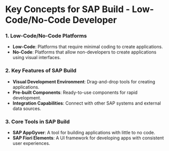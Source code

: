 # Key Concepts for SAP Build - Low-Code/No-Code Developer

### 1. Low-Code/No-Code Platforms
   - **Low-Code**: Platforms that require minimal coding to create applications.
   - **No-Code**: Platforms that allow non-developers to create applications using visual interfaces.

### 2. Key Features of SAP Build
   - **Visual Development Environment**: Drag-and-drop tools for creating applications.
   - **Pre-built Components**: Ready-to-use components for rapid development.
   - **Integration Capabilities**: Connect with other SAP systems and external data sources.

### 3. Core Tools in SAP Build
   - **SAP AppGyver**: A tool for building applications with little to no code.
   - **SAP Fiori Elements**: A UI framework for developing apps with consistent user experiences.
